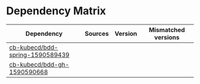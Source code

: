 # Dependency Matrix

Dependency | Sources | Version | Mismatched versions
---------- | ------- | ------- | -------------------
[cb-kubecd/bdd-spring-1590589439](https://github.com/cb-kubecd/bdd-spring-1590589439.git) |  | []() | 
[cb-kubecd/bdd-gh-1590590668](https://github.com/cb-kubecd/bdd-gh-1590590668.git) |  | []() | 
